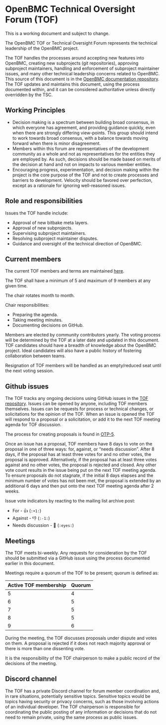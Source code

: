 # OpenBMC Technical Oversight Forum (TOF)

This is a working document and subject to change.

The OpenBMC TOF or Technical Oversight Forum represents the technical leadership
of the OpenBMC project.

The TOF handles the processes around accepting new features into OpenBMC,
creating new subprojects (git repositories), approving subproject maintainers,
handling and enforcement of subproject maintainer issues, and many other
technical leadership concerns related to OpenBMC. This source of this document
is in the [OpenBMC documentation repository](https://github.com/openbmc/docs).
The TOF updates and maintains this document, using the process documented
within, and it can be considered authoritative unless directly overridden by the
TSC.

## Working Principles

- Decision making is a spectrum between building broad consensus, in which
  everyone has agreement, and providing guidance quickly, even when there are
  strongly differing view-points. This group should intend to work towards broad
  consensus, with a balance towards moving forward when there is minor
  disagreement.
- Members within this forum are representatives of the development community as
  a whole and not as representatives for the entities they are employed by. As
  such, decisions should be made based on merits of the decision at hand and not
  on impacts to various member entities.
- Encouraging progress, experimentation, and decision making within the project
  is the core purpose of the TOF and not to create processes and barriers to
  development. Velocity should be favored over perfection, except as a rationale
  for ignoring well-reasoned issues.

## Role and responsibilities

Issues the TOF handle include:

- Approval of new bitbake meta layers.
- Approval of new subprojects.
- Supervising subproject maintainers.
- Resolving subproject maintainer disputes.
- Guidance and oversight of the technical direction of OpenBMC.

## Current members

The current TOF members and terms are maintained
[here](https://github.com/openbmc/docs/blob/master/tof/membership-and-voting.md#terms-and-elections).

The TOF shall have a minimum of 5 and maximum of 9 members at any given time.

The chair rotates month to month.

Chair responsibilities:

- Preparing the agenda.
- Taking meeting minutes.
- Documenting decisions on GitHub.

Members are elected by community contributors yearly. The voting process will be
determined by the TOF at a later date and updated in this document. TOF
candidates should have a breadth of knowledge about the OpenBMC project. Ideal
candidates will also have a public history of fostering collaboration between
teams.

Resignation of TOF members will be handled as an empty/reduced seat until the
next voting session.

## Github issues

The TOF tracks any ongoing decisions using GitHub issues in the
[TOF repository](https://github.com/openbmc/technical-oversight-forum/issues).
Issues can be opened by anyone, including TOF members themselves. Issues can be
requests for process or technical changes, or solicitations for the opinion of
the TOF. When an issue is opened the TOF will respond to a proposal or a
solicitation, or add it to the next TOF meeting agenda for TOF discussion.

The process for creating proposals is found in
[OTP-5](https://github.com/openbmc/docs/tree/master/tof/proposals/otp-5.md).

Once an issue has a proposal, TOF members have 8 days to vote on the proposal in
one of three ways: for, against, or “needs discussion”. After 8 days, if the
proposal has at least three votes for and no other votes, the proposal is
approved. Alternatively, if the proposal has at least three votes against and no
other votes, the proposal is rejected and closed. Any other vote count results
in the issue being put on the next TOF meeting agenda. To ensure proposals do
not stagnate, if the initial 8 days elapses and the minimum number of votes has
not been met, the proposal is extended by an additional 6 days and then put onto
the next TOF meeting agenda after 2 weeks.

Issue vote indicators by reacting to the mailing list archive post:

- For - 👍 (`:+1:`)
- Against - 👎 (`:-1:`)
- Needs discussion - 👀 (`:eyes:`)

## Meetings

The TOF meets bi-weekly. Any requests for consideration by the TOF should be
submitted via a GitHub issue using the process documented earlier in this
document.

Meetings require a quorum of the TOF to be present; quorum is defined as:

| Active TOF membership | Quorum |
| --------------------- | ------ |
| 5                     | 4      |
| 6                     | 5      |
| 7                     | 5      |
| 8                     | 5      |
| 9                     | 6      |

During the meeting, the TOF discusses proposals under dispute and votes on them.
A proposal is rejected if it does not reach majority approval or there is more
than one dissenting vote.

It is the responsibility of the TOF chairperson to make a public record of the
decisions of the meeting.

## Discord channel

The TOF has a private Discord channel for forum member coordination and, in rare
situations, potentially sensitive topics. Sensitive topics would be topics
having security or privacy concerns, such as those involving actions of an
individual developer. The TOF chairperson is responsible for coordinating the
public posting of any information or decisions that do not need to remain
private, using the same process as public issues.

